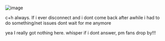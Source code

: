                              
![image](https://github.com/user-attachments/assets/1dc12b31-d026-42c3-b3fe-d0c566d87907)


c+h always. If i ever disconnect and i dont come back after awhile 
i had to do something/net issues dont wait for me anymore

yea I really got nothing here. whisper if i dont answer,  pm fans drop by!!! 

